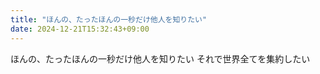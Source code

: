 ```yaml
---
title: "ほんの、たったほんの一秒だけ他人を知りたい"
date: 2024-12-21T15:32:43+09:00
---
```

ほんの、たったほんの一秒だけ他人を知りたい
それで世界全てを集約したい

